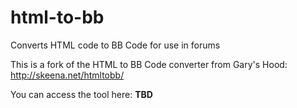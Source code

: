 # html-to-bb
Converts HTML code to BB Code for use in forums

This is a fork of the HTML to BB Code converter from Gary's Hood: http://skeena.net/htmltobb/

You can access the tool here: **TBD**
